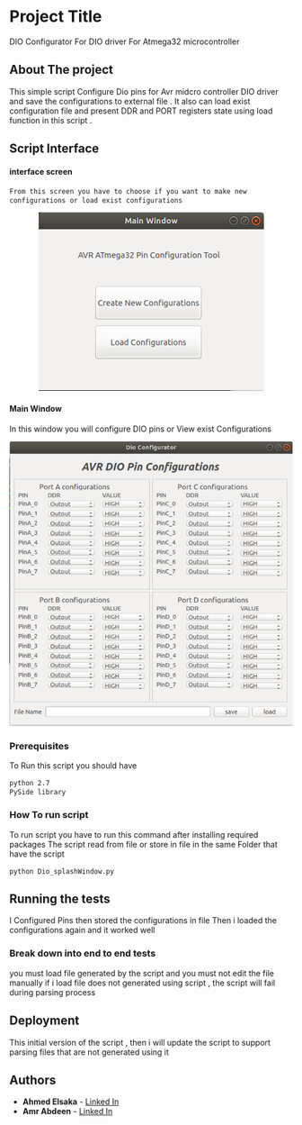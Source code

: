 # Project Title

DIO Configurator For DIO driver For Atmega32 microcontroller 

## About The project 

This simple  script Configure Dio pins for Avr midcro controller DIO driver and save the configurations 
to external file . 
It also can load exist configuration file and present DDR and PORT registers state using load function 
in this script .  


## Script Interface 
#### interface screen
	From this screen you have to choose if you want to make new configurations or load exist configurations   
<p align="center">
  <img src="https://github.com/Ahmed-Elsaka/DIO-Configurator/blob/master/Images/splash.png" alt="Splash Image"/>
</p>


#### Main Window 
In this window you will configure DIO pins  or View exist Configurations 
<p align="center">
  <img src="https://github.com/Ahmed-Elsaka/DIO-Configurator/blob/master/Images/LoadSaveWindow.png" alt="Main Window"/>
</p>





### Prerequisites

To Run this script you should have 

```
python 2.7 
PySide library 
```

### How To run script

To run script you have to run this command after installing required packages 
The script read from file or store in file in the same Folder that have the script 
```
python Dio_splashWindow.py
```


## Running the tests

I Configured Pins then stored the configurations in file 
Then i loaded the configurations again and it worked well 
### Break down into end to end tests

you must load file generated by the script and you must not edit the file manually 
if i load file does not generated using script , the script will fail during parsing process 




## Deployment

This initial version of the script , then i will update the script to support parsing files that are not generated using it 

## Authors

* **Ahmed Elsaka** - [Linked In](https://www.linkedin.com/in/ahmed-elsaka-711701100/)
* **Amr Abdeen** - [Linked In](https://www.linkedin.com/in/amrabdeen/)


